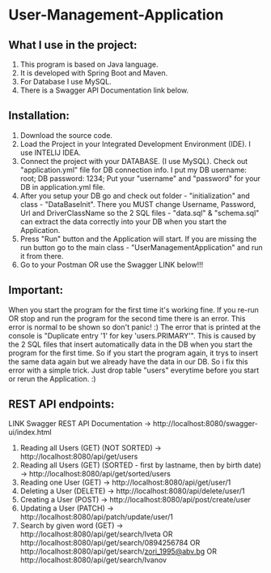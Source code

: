 
# User-Management-Application

## What I use in the project:
1. This program is based on Java language.
2. It is developed with Spring Boot and Maven. 
3. For Database I use MySQL.
4. There is a Swagger API Documentation link below.

## Installation:
1. Download the source code.
2. Load the Project in your Integrated Development Environment (IDE). I use INTELIJ IDEA.
3. Connect the project with your DATABASE. (I use MySQL). Check out "application.yml" file for DB connection info. I put my DB username: root; DB password: 1234;
Put your "username" and "password" for your DB in application.yml file.
4. After you setup your DB go and check out folder - "initialization" and class - "DataBaseInit".
There you MUST change Username, Password, Url and DriverClassName so the 2 SQL files - "data.sql" & "schema.sql" can extract the data correctly into your DB when you start the Application.
5. Press "Run" button and the Application will start. If you are missing the run button go to the main class - "UserManagementApplication" and run it from there.
6. Go to your Postman OR use the Swagger LINK below!!!

## Important:
When you start the program for the first time it's working fine. If you re-run OR stop and run the program for the second time there is an error. This error is normal to be shown so don't panic! :) The error that is printed at the console is "Duplicate entry '1' for key 'users.PRIMARY'". This is caused by the 2 SQL files that insert automatically data in the DB when you start the program for the first time. So if you start the program again, it trys to insert the same data again but we already have the data in our DB. 
So i fix this error with a simple trick. Just drop table "users" everytime before you start or rerun the Application. :)

## REST API endpoints:
LINK Swagger REST API Documentation -> http://localhost:8080/swagger-ui/index.html

1. Reading all Users (GET) (NOT SORTED) -> http://localhost:8080/api/get/users
2. Reading all Users (GET) (SORTED - first by lastname, then by birth date) -> http://localhost:8080/api/get/sorted/users
3. Reading one User (GET) -> http://localhost:8080/api/get/user/1
4. Deleting a User (DELETE) -> http://localhost:8080/api/delete/user/1
5. Creating a User (POST) -> http://localhost:8080/api/post/create/user
6. Updating a User (PATCH) -> http://localhost:8080/api/patch/update/user/1
7. Search by given word (GET) -> http://localhost:8080/api/get/search/Iveta OR http://localhost:8080/api/get/search/0894256784 OR http://localhost:8080/api/get/search/zori_1995@abv.bg OR http://localhost:8080/api/get/search/Ivanov








